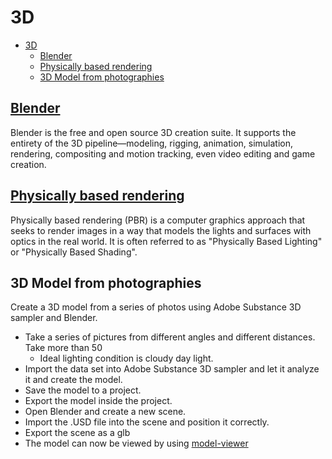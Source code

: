 # 3D

- [3D](#3d)
  - [Blender](#blender)
  - [Physically based rendering](#physically-based-rendering)
  - [3D Model from photographies](#3d-model-from-photographies)

## [Blender](blender)

Blender is the free and open source 3D creation suite. It supports the entirety of the 3D pipeline—modeling, rigging, animation, simulation, rendering, compositing and motion tracking, even video editing and game creation.

## [Physically based rendering](physicallybasedrendering)

Physically based rendering (PBR) is a computer graphics approach that seeks to render images in a way that models the lights and surfaces with optics in the real world. It is often referred to as "Physically Based Lighting" or "Physically Based Shading".

## 3D Model from photographies

Create a 3D model from a series of photos using Adobe Substance 3D sampler and Blender.

- Take a series of pictures from different angles and different distances. Take more than 50
  - Ideal lighting condition is cloudy day light.
- Import the data set into Adobe Substance 3D sampler and let it analyze it and create the model.
- Save the model to a project.
- Export the model inside the project.
- Open Blender and create a new scene.
- Import the .USD file into the scene and position it correctly.
- Export the scene as a glb
- The model can now be viewed by using [model-viewer](https://modelviewer.dev/)